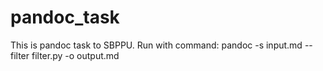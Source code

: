 # pandoc_task
This is pandoc task to SBPPU. Run with command: pandoc -s input.md --filter filter.py -o output.md
